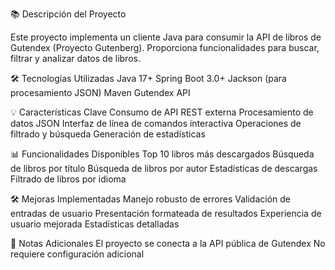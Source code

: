 📚 Descripción del Proyecto

Este proyecto implementa un cliente Java para consumir la API de libros de Gutendex (Proyecto Gutenberg). 
Proporciona funcionalidades para buscar, filtrar y analizar datos de libros.

🛠 Tecnologías Utilizadas
    Java 17+
    Spring Boot 3.0+
    Jackson (para procesamiento JSON)
    Maven
    Gutendex API

💡 Características Clave
    Consumo de API REST externa
    Procesamiento de datos JSON
    Interfaz de línea de comandos interactiva
    Operaciones de filtrado y búsqueda
    Generación de estadísticas

📊 Funcionalidades Disponibles
    Top 10 libros más descargados
    Búsqueda de libros por título
    Búsqueda de libros por autor
    Estadísticas de descargas
    Filtrado de libros por idioma

🛠 Mejoras Implementadas
    Manejo robusto de errores
    Validación de entradas de usuario
    Presentación formateada de resultados
    Experiencia de usuario mejorada
    Estadísticas detalladas

📌 Notas Adicionales
    El proyecto se conecta a la API pública de Gutendex
    No requiere configuración adicional
    

